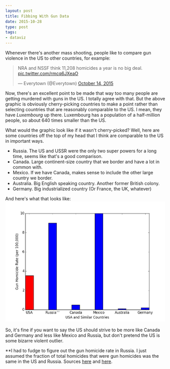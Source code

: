```yaml
---
layout: post
title: Fibbing With Gun Data
date: 2015-10-28
type: post
tags:
- dataviz
---
```


Whenever there's another mass shooting, people like to compare gun violence in the US to other countries, for example:

<blockquote class="twitter-tweet" lang="en"><p lang="en" dir="ltr">NRA and NSSF think 11,208 homicides a year is no big deal. <a href="http://t.co/rmcq6JXeaO">pic.twitter.com/rmcq6JXeaO</a></p>&mdash; Everytown (@Everytown) <a href="https://twitter.com/Everytown/status/654135523339051008">October 14, 2015</a></blockquote>
<script async src="//platform.twitter.com/widgets.js" charset="utf-8"></script>

Now, there's an excellent point to be made that way too many people are getting murdered with guns in the US. I totally agree with that. But the above graphic is obviously cherry-picking countries to make a point rather than selecting countries that are reasonably comparable to the US. I mean, they have *Luxembourg* up there. Luxembourg has a population of a half-million people, so about 640 times smaller than the US.

What would the graphic look like if it wasn't cherry-picked? Well, here are some countries off the top of my head that I think are comparable to the US in important ways.
* Russia. The US and USSR were the only two super powers for a long time, seems like that's a good comparison.
* Canada. Large continent-size country that we border and have a lot in common with.
* Mexico. If we have Canada, makes sense to include the other large country we border.
* Australia. Big English speaking country. Another former British colony.
* Germany. Big industrialized country (Or France, the UK, whatever)

And here's what that looks like:
![](/assets/gunrate.png)

So, it's fine if you want to say the US should strive to be more like Canada and Germany and less like Mexico and Russia, but don't pretend the US is some bizarre violent outlier.


**I had to fudge to figure out the gun homicide rate in Russia. I just assumed the fraction of total homicides that were gun homicides was the same in the US and Russia. Sources [here](https://en.wikipedia.org/wiki/List_of_countries_by_firearm-related_death_rate) and [here](http://www.breitbart.com/national-security/2014/11/19/with-murder-rate-far-beyond-us-levels-russia-legalizes-carry-of-guns-for-self-defense/).